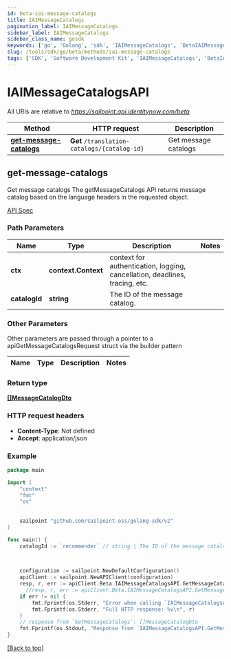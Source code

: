 ```yaml
---
id: beta-iai-message-catalogs
title: IAIMessageCatalogs
pagination_label: IAIMessageCatalogs
sidebar_label: IAIMessageCatalogs
sidebar_class_name: gosdk
keywords: ['go', 'Golang', 'sdk', 'IAIMessageCatalogs', 'BetaIAIMessageCatalogs'] 
slug: /tools/sdk/go/beta/methods/iai-message-catalogs
tags: ['SDK', 'Software Development Kit', 'IAIMessageCatalogs', 'BetaIAIMessageCatalogs']
---
```


# IAIMessageCatalogsAPI
   
All URIs are relative to *https://sailpoint.api.identitynow.com/beta*

Method | HTTP request | Description
------------- | ------------- | -------------
[**get-message-catalogs**](#get-message-catalogs) | **Get** `/translation-catalogs/{catalog-id}` | Get message catalogs


## get-message-catalogs
Get message catalogs
The getMessageCatalogs API returns message catalog based on the language headers in the requested object.

[API Spec](https://developer.sailpoint.com/docs/api/beta/get-message-catalogs)

### Path Parameters


Name | Type | Description  | Notes
------------- | ------------- | ------------- | -------------
**ctx** | **context.Context** | context for authentication, logging, cancellation, deadlines, tracing, etc.
**catalogId** | **string** | The ID of the message catalog. | 

### Other Parameters

Other parameters are passed through a pointer to a apiGetMessageCatalogsRequest struct via the builder pattern


Name | Type | Description  | Notes
------------- | ------------- | ------------- | -------------


### Return type

[**[]MessageCatalogDto**](../models/message-catalog-dto)

### HTTP request headers

- **Content-Type**: Not defined
- **Accept**: application/json

### Example

```go
package main

import (
	"context"
	"fmt"
	"os"
  
    
	sailpoint "github.com/sailpoint-oss/golang-sdk/v2"
)

func main() {
    catalogId := `recommender` // string | The ID of the message catalog. # string | The ID of the message catalog.

    

    configuration := sailpoint.NewDefaultConfiguration()
    apiClient := sailpoint.NewAPIClient(configuration)
    resp, r, err := apiClient.Beta.IAIMessageCatalogsAPI.GetMessageCatalogs(context.Background(), catalogId).Execute()
	  //resp, r, err := apiClient.Beta.IAIMessageCatalogsAPI.GetMessageCatalogs(context.Background(), catalogId).Execute()
    if err != nil {
	    fmt.Fprintf(os.Stderr, "Error when calling `IAIMessageCatalogsAPI.GetMessageCatalogs``: %v\n", err)
	    fmt.Fprintf(os.Stderr, "Full HTTP response: %v\n", r)
    }
    // response from `GetMessageCatalogs`: []MessageCatalogDto
    fmt.Fprintf(os.Stdout, "Response from `IAIMessageCatalogsAPI.GetMessageCatalogs`: %v\n", resp)
}
```

[[Back to top]](#)

